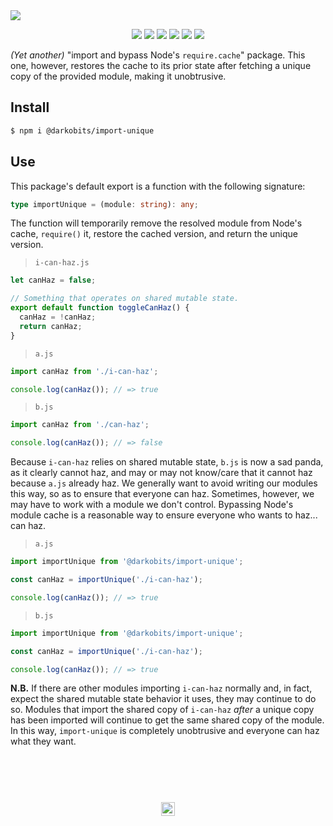 <a href="#top" id="top">
  <img src="https://user-images.githubusercontent.com/441546/41857985-986c12c0-784d-11e8-9e05-cb64ca41c70f.png" style="max-width: 100%">
</a>
<p align="center">
  <a href="https://www.npmjs.com/package/@darkobits/import-unique"><img src="https://img.shields.io/npm/v/@darkobits/import-unique.svg?style=flat-square"></a>
  <a href="https://travis-ci.org/darkobits/import-unique"><img src="https://img.shields.io/travis/darkobits/import-unique.svg?style=flat-square"></a>
  <a href="https://david-dm.org/darkobits/import-unique"><img src="https://img.shields.io/david/darkobits/import-unique.svg?style=flat-square"></a>
  <a href="https://www.codacy.com/app/darkobits/import-unique"><img src="https://img.shields.io/codacy/coverage/99618c780f75477d916ff4cd2265bb85.svg?style=flat-square"></a>
  <a href="https://github.com/conventional-changelog/standard-version"><img src="https://img.shields.io/badge/conventional%20commits-1.0.0-027dc6.svg?style=flat-square"></a>
  <a href="https://github.com/sindresorhus/xo"><img src="https://img.shields.io/badge/code_style-XO-e271a5.svg?style=flat-square"></a>
</p>

_(Yet another)_ "import and bypass Node's `require.cache`" package. This one, however, restores the cache to its prior state after fetching a unique copy of the provided module, making it unobtrusive.

## Install

```bash
$ npm i @darkobits/import-unique
```

## Use

This package's default export is a function with the following signature:

```ts
type importUnique = (module: string): any;
```

The function will temporarily remove the resolved module from Node's cache, `require()` it, restore the cached version, and return the unique version.

> `i-can-haz.js`

```js
let canHaz = false;

// Something that operates on shared mutable state.
export default function toggleCanHaz() {
  canHaz = !canHaz;
  return canHaz;
}
```

> `a.js`

```js
import canHaz from './i-can-haz';

console.log(canHaz()); // => true
```

> `b.js`

```js
import canHaz from './can-haz';

console.log(canHaz()); // => false
```

Because `i-can-haz` relies on shared mutable state, `b.js` is now a sad panda, as it clearly cannot haz, and may or may not know/care that it cannot haz because `a.js` already haz. We generally want to avoid writing our modules this way, so as to ensure that everyone can haz. Sometimes, however, we may have to work with a module we don't control. Bypassing Node's module cache is a reasonable way to ensure everyone who wants to haz... can haz.

> `a.js`

```js
import importUnique from '@darkobits/import-unique';

const canHaz = importUnique('./i-can-haz');

console.log(canHaz()); // => true
```

> `b.js`

```js
import importUnique from '@darkobits/import-unique';

const canHaz = importUnique('./i-can-haz');

console.log(canHaz()); // => true
```

**N.B.** If there are other modules importing `i-can-haz` normally and, in fact, expect the shared mutable state behavior it uses, they may continue to do so. Modules that import the shared copy of `i-can-haz` _after_ a unique copy has been imported will continue to get the same shared copy of the module. In this way, `import-unique` is completely unobtrusive and everyone can haz what they want.

## &nbsp;
<p align="center">
  <br>
  <img width="22" height="22" src="https://cloud.githubusercontent.com/assets/441546/25318539/db2f4cf2-2845-11e7-8e10-ef97d91cd538.png">
</p>
